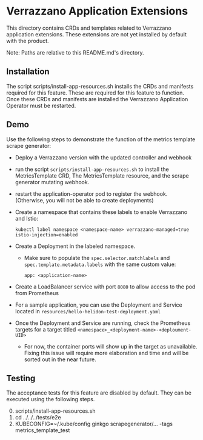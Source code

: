 # Verrazzano Application Extensions

This directory contains CRDs and templates related to Verrazzano application extensions.
These extensions are not yet installed by default with the product.

Note: Paths are relative to this README.md's directory.

## Installation
The script scripts/install-app-resources.sh installs the CRDs and manifests required for this feature.
These are required for this feature to function.
Once these CRDs and manifests are installed the Verrazzano Application Operator must be restarted.

## Demo
Use the following steps to demonstrate the function of the metrics template scrape generator:

- Deploy a Verrazzano version with the updated controller and webhook
  
- run the script `scripts/install-app-resources.sh`
  to install the MetricsTemplate CRD, The MetricsTemplate resource, and the scrape generator mutating webhook.
  
- restart the application-operator pod to register the webhook. 
  (Otherwise, you will not be able to create deployments)
  
- Create a namespace that contains these labels to enable Verrazzano and Istio:
  
  ```kubectl label namespace <namespace-name> verrazzano-managed=true istio-injection=enabled```
  
- Create a Deployment in the labeled namespace. 
  - Make sure to populate the `spec.selector.matchlabels` and `spec.template.metadata.labels` with the same custom value:
  
    ```app: <application-name>```
    
- Create a LoadBalancer service with port `8080` to allow access to the pod from Prometheus
  
- For a sample application, you can use the Deployment and Service located in `resources/hello-helidon-test-deployment.yaml`

- Once the Deployment and Service are running, check the Prometheus targets for a target titled `<namespace>_<deployment-name>-<deploument-UID>`
  - For now, the container ports will show up in the target as unavailable. 
    Fixing this issue will require more elaboration and time and will be sorted out in the near future.
    
## Testing
The acceptance tests for this feature are disabled by default.
They can be executed using the following steps.

0. scripts/install-app-resources.sh
0. cd ../../../tests/e2e
0. KUBECONFIG=~/.kube/config ginkgo scrapegenerator/... -tags metrics_template_test
